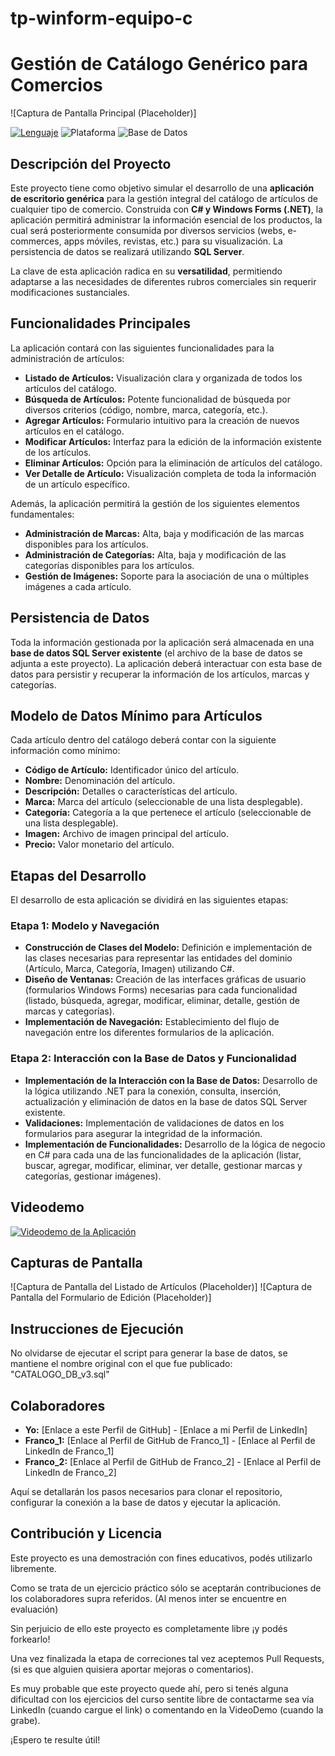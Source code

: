 # tp-winform-equipo-c
# Gestión de Catálogo Genérico para Comercios

![Captura de Pantalla Principal (Placeholder)]

[![Lenguaje](https://img.shields.io/badge/Lenguaje-C%23-blue)](https://docs.microsoft.com/en-us/dotnet/csharp/)
![Plataforma](https://img.shields.io/badge/Plataforma-WinForms-.NET-lightgrey)
![Base de Datos](https://img.shields.io/badge/Base%20de%20Datos-SQL%20Server-red)

## Descripción del Proyecto

Este proyecto tiene como objetivo simular el desarrollo de una **aplicación de escritorio genérica** para la gestión integral del catálogo de artículos de cualquier tipo de comercio. Construida con **C# y Windows Forms (.NET)**, la aplicación permitirá administrar la información esencial de los productos, la cual será posteriormente consumida por diversos servicios (webs, e-commerces, apps móviles, revistas, etc.) para su visualización. La persistencia de datos se realizará utilizando **SQL Server**.

La clave de esta aplicación radica en su **versatilidad**, permitiendo adaptarse a las necesidades de diferentes rubros comerciales sin requerir modificaciones sustanciales.

## Funcionalidades Principales

La aplicación contará con las siguientes funcionalidades para la administración de artículos:

* **Listado de Artículos:** Visualización clara y organizada de todos los artículos del catálogo.
* **Búsqueda de Artículos:** Potente funcionalidad de búsqueda por diversos criterios (código, nombre, marca, categoría, etc.).
* **Agregar Artículos:** Formulario intuitivo para la creación de nuevos artículos en el catálogo.
* **Modificar Artículos:** Interfaz para la edición de la información existente de los artículos.
* **Eliminar Artículos:** Opción para la eliminación de artículos del catálogo.
* **Ver Detalle de Artículo:** Visualización completa de toda la información de un artículo específico.

Además, la aplicación permitirá la gestión de los siguientes elementos fundamentales:

* **Administración de Marcas:** Alta, baja y modificación de las marcas disponibles para los artículos.
* **Administración de Categorías:** Alta, baja y modificación de las categorías disponibles para los artículos.
* **Gestión de Imágenes:** Soporte para la asociación de una o múltiples imágenes a cada artículo.

## Persistencia de Datos

Toda la información gestionada por la aplicación será almacenada en una **base de datos SQL Server existente** (el archivo de la base de datos se adjunta a este proyecto). La aplicación deberá interactuar con esta base de datos para persistir y recuperar la información de los artículos, marcas y categorías.

## Modelo de Datos Mínimo para Artículos

Cada artículo dentro del catálogo deberá contar con la siguiente información como mínimo:

* **Código de Artículo:** Identificador único del artículo.
* **Nombre:** Denominación del artículo.
* **Descripción:** Detalles o características del artículo.
* **Marca:** Marca del artículo (seleccionable de una lista desplegable).
* **Categoría:** Categoría a la que pertenece el artículo (seleccionable de una lista desplegable).
* **Imagen:** Archivo de imagen principal del artículo.
* **Precio:** Valor monetario del artículo.

## Etapas del Desarrollo

El desarrollo de esta aplicación se dividirá en las siguientes etapas:

### Etapa 1: Modelo y Navegación

* **Construcción de Clases del Modelo:** Definición e implementación de las clases necesarias para representar las entidades del dominio (Artículo, Marca, Categoría, Imagen) utilizando C#.
* **Diseño de Ventanas:** Creación de las interfaces gráficas de usuario (formularios Windows Forms) necesarias para cada funcionalidad (listado, búsqueda, agregar, modificar, eliminar, detalle, gestión de marcas y categorías).
* **Implementación de Navegación:** Establecimiento del flujo de navegación entre los diferentes formularios de la aplicación.

### Etapa 2: Interacción con la Base de Datos y Funcionalidad

* **Implementación de la Interacción con la Base de Datos:** Desarrollo de la lógica utilizando .NET para la conexión, consulta, inserción, actualización y eliminación de datos en la base de datos SQL Server existente.
* **Validaciones:** Implementación de validaciones de datos en los formularios para asegurar la integridad de la información.
* **Implementación de Funcionalidades:** Desarrollo de la lógica de negocio en C# para cada una de las funcionalidades de la aplicación (listar, buscar, agregar, modificar, eliminar, ver detalle, gestionar marcas y categorías, gestionar imágenes).

## Videodemo

[![Videodemo de la Aplicación](https://img.shields.io/badge/Ver%20Demo-YouTube-red)](https://www.youtube.com/watch?v=dQw4w9WgXcQ)
## Capturas de Pantalla

![Captura de Pantalla del Listado de Artículos (Placeholder)]
![Captura de Pantalla del Formulario de Edición (Placeholder)]

## Instrucciones de Ejecución

No olvidarse de ejecutar el script para generar la base de datos, se mantiene el nombre original con el que fue publicado: "CATALOGO_DB_v3.sql"

## Colaboradores

* **Yo:** [Enlace a este Perfil de GitHub] - [Enlace a mi Perfil de LinkedIn]
* **Franco\_1:** [Enlace al Perfil de GitHub de Franco\_1] - [Enlace al Perfil de LinkedIn de Franco\_1]
* **Franco\_2:** [Enlace al Perfil de GitHub de Franco\_2] - [Enlace al Perfil de LinkedIn de Franco\_2]

Aquí se detallarán los pasos necesarios para clonar el repositorio, configurar la conexión a la base de datos y ejecutar la aplicación.

## Contribución y Licencia

Este proyecto es una demostración con fines educativos, podés utilizarlo libremente.

Como se trata de un ejercicio práctico sólo se aceptarán contribuciones de los colaboradores supra referidos. (Al menos inter se encuentre en evaluación)

Sin perjuicio de ello este proyecto es completamente libre ¡y podés forkearlo!

Una vez finalizada la etapa de correciones tal vez aceptemos Pull Requests, (si es que alguien quisiera aportar mejoras o comentarios).

Es muy probable que este proyecto quede ahí, pero si tenés alguna dificultad con los ejercicios del curso sentite libre de contactarme sea vía LinkedIn (cuando cargue el link) o comentando en la VideoDemo (cuando la grabe).

¡Espero te resulte útil!